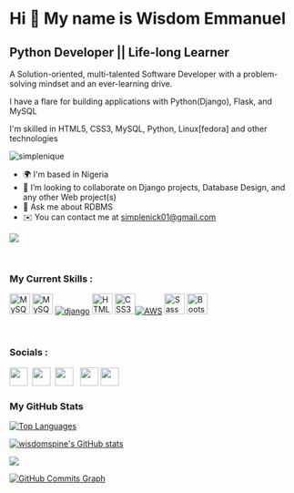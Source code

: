 Hi 👋 My name is Wisdom Emmanuel
================================

Python Developer || Life-long Learner
--------------------------------------

A Solution-oriented, multi-talented Software Developer with a problem-solving mindset and an ever-learning drive.

I have a flare for building applications with Python(Django), Flask, and MySQL

I'm skilled in HTML5, CSS3, MySQL, Python, Linux[fedora] and other technologies
<br>
<p align="left"> <img src="https://komarev.com/ghpvc/?username=simplenique&label=Profile%20Views&color=0e75b6&style=flat" alt="simplenique" />
 </p>

- 🌍  I'm based in Nigeria
- 👯 I’m looking to collaborate on Django projects, Database Design, and any other Web project(s)
- 💬 Ask me about RDBMS
- ✉️  You can contact me at [simplenick01@gmail.com](mailto:simplenick01@gmail.com)


<a href="https://www.github.com/SimpleNiQue" target="_blank" rel="noreferrer"><img
src="https://img.shields.io/github/followers/SimpleNiQue?logo=github&style=for-the-badge&color=0891b2&labelColor=1c1917" /></a>

<br>

### My Current Skills :


<p align="left">
<a href="https://www.python.org" target="_blank" rel="noreferrer"><img src="https://raw.githubusercontent.com/danielcranney/readme-generator/main/public/icons/skills/python-colored.svg" width="36" height="36" alt="MySQL" /></a>
<a href="https://www.mysql.com/" target="_blank" rel="noreferrer"><img src="https://raw.githubusercontent.com/danielcranney/readme-generator/main/public/icons/skills/mysql-colored.svg" width="36" height="36" alt="MySQL" /></a>
<a href="www.djangoproject.com/" target="_blank" rel="noreferrer"><img src="https://img.shields.io/badge/Django-092E20?style=for-the-badge&logo=django&logoColor=green" alt="django"/></a>
<a href="https://developer.mozilla.org/en-US/docs/Glossary/HTML5" target="_blank" rel="noreferrer"><img src="https://raw.githubusercontent.com/danielcranney/readme-generator/main/public/icons/skills/html5-colored.svg" width="36" height="36" alt="HTML5" /></a>
<a href="https://www.w3.org/TR/CSS/#css" target="_blank" rel="noreferrer"><img src="https://raw.githubusercontent.com/danielcranney/readme-generator/main/public/icons/skills/css3-colored.svg" width="36" height="36" alt="CSS3" /></a><a href="https://www.aws.com" target="_blank" rel="noreferrer"><img src="https://img.shields.io/badge/Amazon_AWS-FF9900?style=for-the-badge&logo=amazonaws&logoColor=white" alt="AWS"/></a>
 	<a href="https://sass-lang.com/" target="_blank" rel="noreferrer"><img src="https://raw.githubusercontent.com/danielcranney/readme-generator/main/public/icons/skills/sass-colored.svg" width="36" height="36" alt="Sass" /></a>
<a href="https://getbootstrap.com/" target="_blank" rel="noreferrer"><img src="https://raw.githubusercontent.com/danielcranney/readme-generator/main/public/icons/skills/bootstrap-colored.svg" width="36" height="36" alt="Bootstrap" /></a>
</p>


<br>

### Socials :

<p align="left"> <a href="https://www.github.com/SimpleNiQue" target="_blank" rel="noreferrer"><img src="https://raw.githubusercontent.com/danielcranney/readme-generator/main/public/icons/socials/github-dark.svg" width="32" height="32" /></a>&nbsp;&nbsp;<a href="https://www.linkedin.com/in/simplenick" target="_blank" rel="noreferrer"><img src="https://raw.githubusercontent.com/danielcranney/readme-generator/main/public/icons/socials/linkedin.svg" width="32" height="32" /></a>&nbsp; <a href="https://stackoverflow.com/users/18400634/simplenick" target="_blank" rel="noreferrer"><img src="https://raw.githubusercontent.com/danielcranney/readme-generator/main/public/icons/socials/stackoverflow.svg" width="32" height="32" /></a> 
&nbsp;
<a href="https://www.twitter.com/_SimpleNick" target="_blank" rel="noreferrer"><img src="https://raw.githubusercontent.com/danielcranney/readme-generator/main/public/icons/socials/twitter.svg" width="32" height="32" /></a>&nbsp;<a href="https://www.facebook.com/emmanuel.nicholas.alhassan" target="_blank" rel="noreferrer"><img src="https://raw.githubusercontent.com/danielcranney/readme-generator/main/public/icons/socials/facebook.svg" width="32" height="32" /></a></p>
</p>

### My GitHub Stats

<a href="https://github.com/SimpleNiQue" align="left"><img src="https://github-readme-stats.vercel.app/api/top-langs/?username=SimpleNiQue&langs_count=10&title_color=0891b2&text_color=ffffff&icon_color=0891b2&bg_color=1c1917&hide_border=true&locale=en&custom_title=Top%20%Languages" alt="Top Languages" /></a>


<a href="http://www.github.com/SimpleNiQue"><img src="https://github-readme-stats.vercel.app/api?username=SimpleNiQue&show_icons=true&hide=&count_private=true&title_color=0891b2&text_color=ffffff&icon_color=0891b2&bg_color=1c1917&hide_border=true&show_icons=true" alt="wisdomspine's GitHub stats" /></a>

<a href="http://www.github.com/SimpleNiQue"><img src="https://github-readme-streak-stats.herokuapp.com/?user=SimpleNiQue&stroke=ffffff&background=1c1917&ring=0891b2&fire=0891b2&currStreakNum=ffffff&currStreakLabel=0891b2&sideNums=ffffff&sideLabels=ffffff&dates=ffffff&hide_border=true" /></a>

<a href="http://www.github.com/SimpleNiQue"><img src="https://activity-graph.herokuapp.com/graph?username=SimpleNiQue&bg_color=1c1917&color=ffffff&line=0891b2&point=ffffff&area_color=1c1917&area=true&hide_border=true&custom_title=GitHub%20Commits%20Graph" alt="GitHub Commits Graph" /></a>

